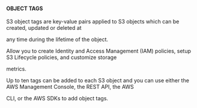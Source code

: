 #### OBJECT TAGS


S3 object tags are key-value pairs applied to S3 objects which can be created, updated or deleted at


any time during the lifetime of the object.


Allow you to create Identity and Access Management (IAM) policies, setup S3 Lifecycle policies, and customize storage

metrics.


Up to ten tags can be added to each S3 object and you can use either the AWS Management Console, the REST API, the AWS

CLI, or the AWS SDKs to add object tags.

